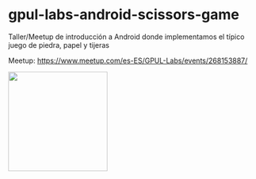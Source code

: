 # gpul-labs-android-scissors-game
Taller/Meetup de introducción a Android donde implementamos el típico juego de piedra, papel y tijeras

Meetup: https://www.meetup.com/es-ES/GPUL-Labs/events/268153887/

<img src="https://images-na.ssl-images-amazon.com/images/I/61CD2t4VmDL.png" width="200" height="200">
